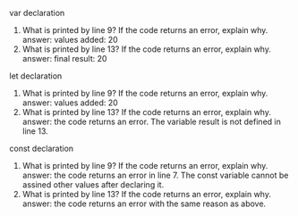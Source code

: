 var declaration
1. What is printed by line 9? If the code returns an error, explain why.
   answer: values added: 20
2. What is printed by line 13? If the code returns an error, explain why.
   answer: final result: 20

let declaration
1. What is printed by line 9? If the code returns an error, explain why.
   answer: values added: 20
2. What is printed by line 13? If the code returns an error, explain why.
   answer: the code returns an error. The variable result is not defined in line 13.

const declaration
1. What is printed by line 9? If the code returns an error, explain why.
   answer: the code returns an error in line 7. The const variable cannot be assined other values after declaring it.
2. What is printed by line 13? If the code returns an error, explain why.
   answer: the code returns an error with the same reason as above.
